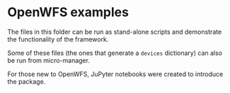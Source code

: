 # OpenWFS examples
The files in this folder can be run as stand-alone scripts and demonstrate the functionality of the framework.

Some of these files (the ones that generate a `devices` dictionary) can also be run from micro-manager.

For those new to OpenWFS, JuPyter notebooks were created to introduce the package.